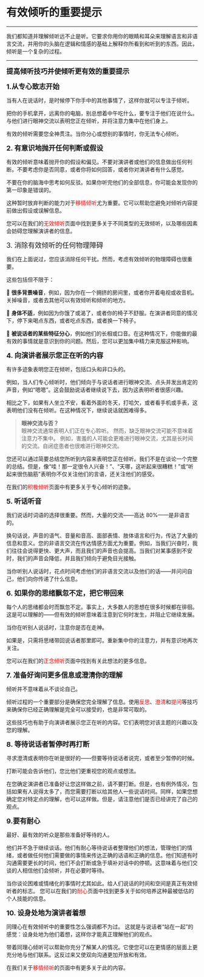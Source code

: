# 有效倾听的重要提示

---
我们都知道并理解倾听远不止是听。它要求你用你的眼睛和耳朵来理解语言和非语言交流，并用你的头脑在逻辑和情感的基础上解释你所看到和听到的东西。因此，倾听是一个复杂的过程。
___
<font size=4>**提高倾听技巧并使倾听更有效的重要提示**</font>

<font size=4>**1.从专心致志开始**</font>

当有人在说话时，是时候停下你手中的其他事情了，这样你就可以专注于倾听。

把你的手机拿开，远离你的电脑，别总想着中午吃什么，要专注于他们在说什么。与他们进行眼神交流以表明您正在倾听，并将注意力集中在他们身上。

有效的倾听需要您全神贯注。当你分心或想别的事情时，你无法专心倾听。


<font size=4>**2. 有意识地抛开任何判断或假设**</font>

有效的倾听意味着抛开你的假设和偏见。不要对演讲者或他们的信息做出任何判断。不要考虑你是否同意，或者你将如何回答，或者你对演讲者有什么感觉。

不要在你的脑海中思考如何反驳。如果你听完他们的全部信息，你可能会发现你的第一印象是错误的。

这种暂时放弃判断的能力对于<font color = red>移情倾听</font>尤为重要。它可以帮助您避免对倾听内容提前做出假设或误解信息。

您可以在我们的<font color = red>无效倾听</font>页面中找到更多关于不同类型的无效倾听，以及哪些因素会妨碍您理解演讲者的信息。

<font size=4>3. 消除有效倾听的任何物理障碍</font>

我们在上面说过，您应该消除任何干扰。然而，考虑有效倾听的物理障碍也很重要。

这些包括但不限于：

	**很多背景噪音**，例如，因为你在一个拥挤的房间里，或者你开着电视或收音机。关掉噪音，或者去其他可以有效倾听和倾听的地方。

	**身体不适**，例如因为你饿了或渴了，或者你的椅子不舒服。在演讲者同意的情况下，停下来喝点东西，或者吃点东西，或者换一下椅子。

	**被说话者的某些特征分心**，例如他们的长相或口音。在这种情况下，你能做的最有效的事情就是意识到你的问题。然后，您可以更加集中精力来克服这种影响。

<font size=4>**4. 向演讲者展示您正在听的内容**</font>

有许多迹象表明您正在倾听，包括口头和非口头的。

例如，当人们专心倾听时，他们倾向于与说话者进行眼神交流、点头并发出肯定的声音，例如“嗯嗯”。这会鼓励说话者继续说下去，因为这表明听者很感兴趣。

相比之下，如果有人坐立不安，看着外面的冬天，打哈欠，或者看手机或手表，这表明他们没有在倾听。在这种情况下，继续说话就困难得多。

>**眼神交流与否？**<br>
眼神交流通常表明人们正在专心聆听。
然而，缺乏眼神交流可能不意味着注意力不集中。
例如，害羞的人可能会更难进行眼神交流，尤其是长时间的交流。自闭症患者也很难进行眼神交流。

您还可以通过简要总结您所听到内容来表明您正在倾听。我们不是在谈论一个完整的总结。但是，像“哇！那一定很令人兴奋！”、“天哪，这听起来很糟糕！”或“听起来很伤脑筋”表明你不仅关注他们的言语，还关注他们的感受。

在我们的<font color = red>积极倾听</font>页面中有更多关于专心倾听的迹象。

<font size=4>**5. 听话听音**</font>

我们说话时词语的选择很重要。然而，大量的交流——高达 80%——是非语言的。

换句话说，声音的语气、音量和音高、面部表情、肢体语言和行为，传达了大量的信息和意义。您的非语言交流在传达情感方面尤为重要。例如，当我们兴奋时，我们往往会说得更快、更大声，而且我们的声音也会提高。当我们对某事感到不安时，我们的声音会降低，并且我们倾向于避免目光接触。

当你听别人说话时，花点时间考虑他们的非语言交流以及他们的话——并问问自己，他们向你传递了什么信息。

<font size=4>**6. 如果你的思绪飘忽不定，把它带回来**</font>

每个人的思绪都会时而飘忽不定。事实上，大多数人的思想在很多时候都在徘徊。这是可以理解的——但有效的倾听意味着注意到它何时发生，并阻止它继续发展。

当你在听别人说话时，注意你是否在走神。

如果是，只需将思绪带回说话者那里即可。重新集中你的注意力，并有意识地再次关注。

您可以在我们的<font color = red>正念倾听</font>页面中找到有关此想法的更多信息。

<font size=4>**7. 准备好询问更多信息或澄清你的理解**</font>

倾听并不意味着从不谈论自己。

倾听过程的一个重要部分是确保您完全理解了信息。使用<font color = red>反思</font>、<font color = red>澄清</font>和<font color = red>提问</font>等技巧来确保你已经正确理解是完全可以接受的，也是非常可取的。

这些技巧也有助于向演讲者展示您正在听的内容。它们表明您对该主题的兴趣以及您的理解。

<font size=4>**8. 等待说话者暂停时再打断**</font>

寻求澄清或表明你在听是很好的——但要等待说话者说完，或者至少暂停的时候。

打断可能会告诉他们，您比他们更重视您的观点或想法。

在您确定演讲者已准备好让您这样做之前，请不要打断。但是，也有例外情况，包括如果有人说得太多了，而您需要打断以给其他人一些说话时间。同样，如果您想确定您对特定点的理解，也可以这样做。但是，请注意他们是否已经讲完了自己的观点。

<font size=4>**9.要有耐心**</font>

最好、最有效的听众是那些准备好等待的人。

他们并不急于继续谈话。他们有耐心等待说话者整理他们的想法，管理他们的情绪，或者做任何他们需要做的事情来传达正确的话语和正确的信息。他们知道有时沟通需要更长的时间，他们不会打断或急于填补对话中的停顿。这意味着与他们交谈的人相信他们会倾听，并在必要时等待。

当你谈论困难或情绪化的事情时尤其如此。给人们说话的时间和空间是真正有效倾听者的标志。
您可以在我们的<font color = red>耐心</font>页面中找到更多关于如何培养这种最被低估的个人技能的信息。

<font size=4>**10. 设身处地为演讲者着想**</font>

同理心在有效倾听中的重要性怎么强调都不为过。
这就是与说话者“站在一起”的感觉：设身处地为他们着想，这样你才能真正理解他们的观点。

带着同理心倾听可以帮助你充分了解某人的情况。它使您可以在更情感的层面上更充分地与他们联系。这反过来又使双向沟通更加开放和有效。

在我们关于<font color = red>移情倾听</font>的页面中有更多关于此的内容。















